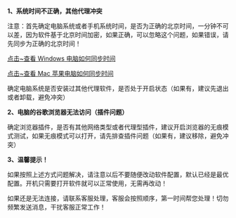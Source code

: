 **1、系统时间不正确，其他代理冲突**


注意：首先确定电脑系统或者手机系统时间，是否为正确的北京时间，一分钟不可以差，因为软件基于北京时间加密，如果正确，可以忽略这个问题，如果错误，请先同步为正确的北京时间！

[点击~查看 Windows 电脑如何同步时间](https://consumer.huawei.com/cn/support/content/zh-cn00688370)

[点击~查看 Mac 苹果电脑如何同步时间](https://support.apple.com/zh-cn/guide/mac-help/mchlp2996/mac)


确定电脑系统是否安装过其他代理软件，是否处于开启状态（如果有，建议先退出或者卸载，避免冲突）

**2、电脑的谷歌浏览器无法访问（插件问题）**

确定浏览器插件，是否有其他网络类型或者代理型插件，建议开启浏览器的无痕模式测试，如果无痕模式可以打开，请先排查插件问题（如果有，建议移除，避免冲突）


**3、温馨提示！**

如果按照上述方式问题解决，请注意以后不要随便改动软件配置，默认已经是最优配置。开机只需要打开软件就可以正常使用，无需再改动！

如果还是无法连接，请联系客服处理，客服会按照顺序，第一时间帮您处理！切勿频繁发送消息，干扰客服正常工作！